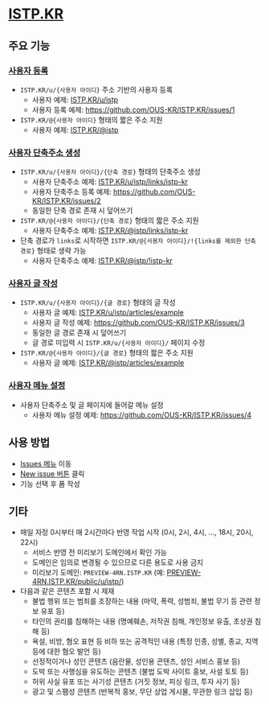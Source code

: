 # [ISTP.KR](https://istp.kr)

## 주요 기능

### [사용자 등록](https://github.com/OUS-KR/ISTP.KR/issues/new?template=01-user-register-by-issue.yml)

- `ISTP.KR/u/{사용자 아이디}` 주소 기반의 사용자 등록
  - 사용자 예제: [ISTP.KR/u/istp](https://istp.kr/u/istp)
  - 사용자 등록 예제: https://github.com/OUS-KR/ISTP.KR/issues/1
- `ISTP.KR/@{사용자 아이디}` 형태의 짧은 주소 지원
  - 사용자 예제: [ISTP.KR/@istp](https://istp.kr/@istp)

### [사용자 단축주소 생성](https://github.com/OUS-KR/ISTP.KR/issues/new?template=02-user-short-url-register-by-issue.yml)

- `ISTP.KR/u/{사용자 아이디}/{단축 경로}` 형태의 단축주소 생성
  - 사용자 단축주소 예제: [ISTP.KR/u/istp/links/istp-kr](https://istp.kr/u/istp/links/istp-kr)
  - 사용자 단축주소 등록 예제: https://github.com/OUS-KR/ISTP.KR/issues/2
  - 동일한 단축 경로 존재 시 덮어쓰기
- `ISTP.KR/@{사용자 아이디}/{단축 경로}` 형태의 짧은 주소 지원
  - 사용자 단축주소 예제: [ISTP.KR/@istp/links/istp-kr](https://istp.kr/@istp/links/istp-kr)
- 단축 경로가 `links`로 시작하면 `ISTP.KR/@{사용자 아이디}/!{links를 제외한 단축 경로}` 형태로 생략 가능
  - 사용자 단축주소 예제: [ISTP.KR/@istp/!istp-kr](https://istp.kr/@istp/!istp-kr)

### [사용자 글 작성](https://github.com/OUS-KR/ISTP.KR/issues/new?template=03-user-article-writing-by-issue.yml)

- `ISTP.KR/u/{사용자 아이디}/{글 경로}` 형태의 글 작성
  - 사용자 글 예제: [ISTP.KR/u/istp/articles/example](https://istp.kr/u/istp/articles/example)
  - 사용자 글 작성 예제: https://github.com/OUS-KR/ISTP.KR/issues/3
  - 동일한 글 경로 존재 시 덮어쓰기
  - 글 경로 미입력 시 `ISTP.KR/u/{사용자 아이디}/` 페이지 수정
- `ISTP.KR/@{사용자 아이디}/{글 경로}` 형태의 짧은 주소 지원
  - 사용자 글 예제: [ISTP.KR/@istp/articles/example](https://istp.kr/@istp/articles/example)
 
### [사용자 메뉴 설정](https://github.com/OUS-KR/ISTP.KR/issues/new?template=04-user-menu-setting-by-issue.yml)

- 사용자 단축주소 및 글 페이지에 들어갈 메뉴 설정
  - 사용자 메뉴 설정 예제: https://github.com/OUS-KR/ISTP.KR/issues/4

## 사용 방법

- [Issues 메뉴](https://github.com/OUS-KR/ISTP.KR/issues) 이동
- [New issue 버튼](https://github.com/OUS-KR/ISTP.KR/issues/new/choose) 클릭
- 기능 선택 후 폼 작성

## 기타

- 매일 자정 0시부터 매 2시간마다 반영 작업 시작 (0시, 2시, 4시, ..., 18시, 20시, 22시)
  - 서비스 반영 전 미리보기 도메인에서 확인 가능
  - 도메인은 임의로 변경될 수 있으므로 다른 용도로 사용 금지
  - 미리보기 도메인: `PREVIEW-4RN.ISTP.KR` (예: [PREVIEW-4RN.ISTP.KR/public/u/istp/](https://preview-4rn.istp.kr/public/u/istp/))
- 다음과 같은 콘텐츠 포함 시 제재
  - 불법 행위 또는 범죄를 조장하는 내용 (마약, 폭력, 성범죄, 불법 무기 등 관련 정보 유포 등)
  - 타인의 권리를 침해하는 내용 (명예훼손, 저작권 침해, 개인정보 유출, 초상권 침해 등)
  - 욕설, 비방, 혐오 표현 등 비하 또는 공격적인 내용 (특정 인종, 성별, 종교, 지역 등에 대한 혐오 발언 등)
  - 선정적이거나 성인 콘텐츠 (음란물, 성인용 콘텐츠, 성인 서비스 홍보 등)
  - 도박 또는 사행심을 유도하는 콘텐츠 (불법 도박 사이트 홍보, 사설 토토 등)
  - 허위 사실 유포 또는 사기성 콘텐츠 (거짓 정보, 피싱 링크, 투자 사기 등)
  - 광고 및 스팸성 콘텐츠 (반복적 홍보, 무단 상업 게시물, 무관한 링크 삽입 등)
